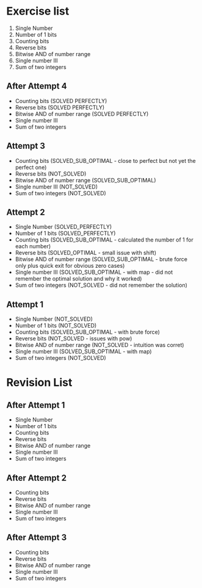 # Exercise list
1. Single Number
2. Number of 1 bits
3. Counting bits
4. Reverse bits
5. Bitwise AND of number range
6. Single number III
7. Sum of two integers

## After Attempt 4
* Counting bits (SOLVED PERFECTLY)
* Reverse bits (SOLVED PERFECTLY)
* Bitwise AND of number range (SOLVED PERFECTLY)
* Single number III
* Sum of two integers

## Attempt 3
* Counting bits (SOLVED_SUB_OPTIMAL - close to perfect but not yet the perfect one)
* Reverse bits (NOT_SOLVED)
* Bitwise AND of number range (SOLVED_SUB_OPTIMAL)
* Single number III (NOT_SOLVED)
* Sum of two integers (NOT_SOLVED)

## Attempt 2
* Single Number (SOLVED_PERFECTLY)
* Number of 1 bits (SOLVED_PERFECTLY)
* Counting bits (SOLVED_SUB_OPTIMAL - calculated the number of 1 for each number)
* Reverse bits (SOLVED_OPTIMAL - small issue with shift)
* Bitwise AND of number range (SOLVED_SUB_OPTIMAL - brute force only plus quick exit for obvious zero cases)
* Single number III (SOLVED_SUB_OPTIMAL - with map - did not remember the optimal solution and why it worked)
* Sum of two integers (NOT_SOLVED - did not remember the solution)

## Attempt 1
* Single Number (NOT_SOLVED)
* Number of 1 bits (NOT_SOLVED)
* Counting bits (SOLVED_SUB_OPTIMAL - with brute force)
* Reverse bits (NOT_SOLVED - issues with pow)
* Bitwise AND of number range (NOT_SOLVED - intuition was corret)
* Single number III (SOLVED_SUB_OPTIMAL - with map)
* Sum of two integers (NOT_SOLVED)


# Revision List
## After Attempt 1
* Single Number
* Number of 1 bits
* Counting bits
* Reverse bits 
* Bitwise AND of number range
* Single number III 
* Sum of two integers

## After Attempt 2
* Counting bits
* Reverse bits
* Bitwise AND of number range
* Single number III
* Sum of two integers

## After Attempt 3
* Counting bits
* Reverse bits
* Bitwise AND of number range
* Single number III
* Sum of two integers